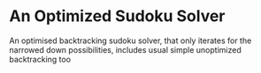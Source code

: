 # An Optimized Sudoku Solver
An optimised backtracking sudoku solver, that only iterates for the narrowed down possibilities, includes usual simple unoptimized backtracking too
